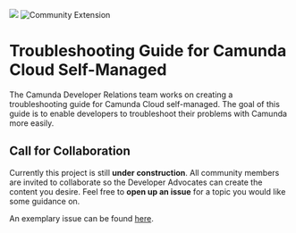 <img src="https://img.shields.io/badge/Important-Under%20Construction-green"> ![Community Extension](https://img.shields.io/badge/Community%20Extension-An%20open%20source%20community%20maintained%20project-FF4700) 

# Troubleshooting Guide for Camunda Cloud Self-Managed
The Camunda Developer Relations team works on creating a troubleshooting guide for Camunda Cloud self-managed. The goal of this guide is to enable developers to troubleshoot their problems with Camunda more easily.  

## Call for Collaboration
Currently this project is still **under construction**. All community members are invited to collaborate so the Developer Advocates can create the content you desire. 
Feel free to **open up an issue** for a topic you would like some guidance on. 

An exemplary issue can be found [here](https://github.com/camunda-community-hub/ccsm-troubleshooting-guide/issues/1). 

